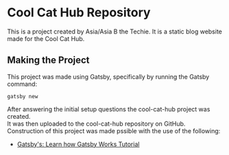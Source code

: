 # Cool Cat Hub Repository
This is a project created by Asia/Asia B the Techie. 
It is a static blog website made for the Cool Cat Hub.

## Making the Project
This project was made using Gatsby, specifically by running the Gatsby command:
```
gatsby new
```
After answering the initial setup questions the cool-cat-hub project was created.   
It was then uploaded to the cool-cat-hub repository on GitHub.   
Construction of this project was made pssible with the use of the following:   
- [Gatsby's: Learn how Gatsby Works Tutorial](https://www.gatsbyjs.com/docs/tutorial/)

